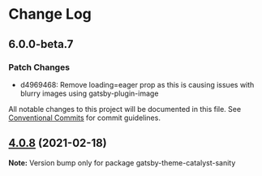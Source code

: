 # Change Log

## 6.0.0-beta.7

### Patch Changes

- d4969468: Remove loading=eager prop as this is causing issues with blurry images using gatsby-plugin-image

All notable changes to this project will be documented in this file.
See [Conventional Commits](https://conventionalcommits.org) for commit guidelines.

## [4.0.8](https://github.com/ehowey/gatsby-theme-catalyst/compare/gatsby-theme-catalyst-sanity@4.0.7...gatsby-theme-catalyst-sanity@4.0.8) (2021-02-18)

**Note:** Version bump only for package gatsby-theme-catalyst-sanity
